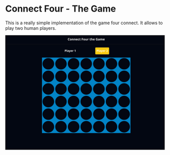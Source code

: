# Connect Four - The Game


This is a really simple implementation of the game four connect. It allows to play two human players.


![img.png](readme-pic.png)


